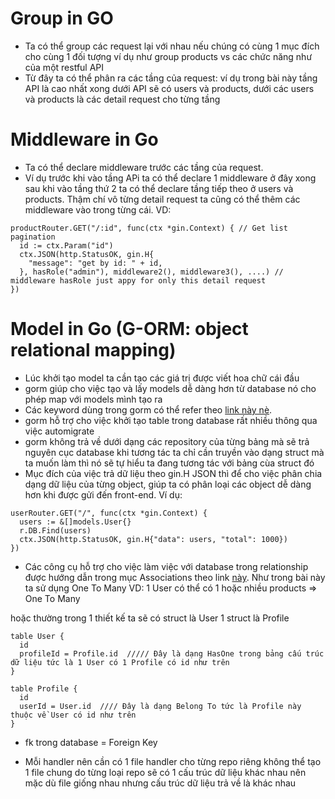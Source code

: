 # Group in GO
- Ta có thể group các request lại với nhau nếu chúng có cùng 1 mục đích cho cùng 1 đối tượng ví dụ như group products vs các chức năng như của một restful API
- Từ đây ta có thể phân ra các tầng của request: ví dụ trong bài này tầng API là cao nhất xong dưới API sẽ có users và products, dưới các users và products là các detail request cho từng tầng

# Middleware in Go
- Ta có thể declare middleware trước các tầng của request. 
- Ví dụ trước khi vào tầng APi ta có thể declare 1 middleware ở đây xong sau khi vào tầng thứ 2 ta có thể declare tầng tiếp theo ở users và products. Thậm chí vô từng detail request ta cũng có thể thêm các middleware vào trong từng cái. VD: 

```
productRouter.GET("/:id", func(ctx *gin.Context) { // Get list pagination
  id := ctx.Param("id")
  ctx.JSON(http.StatusOK, gin.H{
    "message": "get by id: " + id,
  }, hasRole("admin"), middleware2(), middleware3(), ....) // middleware hasRole just appy for only this detail request
})
```

# Model in Go (G-ORM: object relational mapping)
- Lúc khởi tạo model ta cần tạo các giá trị được viết hoa chữ cái đầu
- gorm giúp cho việc tạo và lấy models dễ dàng hơn từ database nó cho phép map với models mình tạo ra
- Các keyword dùng trong gorm có thể refer theo [link này nè](https://gorm.io/docs/models.html#Fields-Tags).
- gorm hỗ trợ cho việc khởi tạo table trong database rất nhiều thông qua việc automigrate
- gorm không trả về dưới dạng các repository của từng bảng mà sẽ trả nguyên cục database khi tương tác ta  chỉ cần truyền vào dạng struct mà ta muốn làm thì nó sẽ tự hiểu ta đang tương tác với bảng cùa struct đó
- Mục đích của việc trả dữ liệu theo gin.H JSON thì để cho việc phân chia dạng dữ liệu của từng object, giúp ta có phân loại các object dễ dàng hơn khi được gửi đến front-end. Ví dụ:
```
userRouter.GET("/", func(ctx *gin.Context) {
  users := &[]models.User{}
  r.DB.Find(users)
  ctx.JSON(http.StatusOK, gin.H{"data": users, "total": 1000})
})
```
- Các công cụ hỗ trợ cho việc làm việc với database trong relationship được hướng dẫn trong mục Associations theo link [này](https://gorm.io/docs/). Như trong bài này ta sử dụng One To Many
VD: 1 User có thể có 1 hoặc nhiều products => One To Many

hoặc thường trong 1 thiết kế ta sẽ có struct là User 1 struct là Profile

```
table User {
  id 
  profileId = Profile.id  ///// Đây là dạng HasOne trong bảng cấu trúc dữ liệu tức là 1 User có 1 Profile có id như trên
}

table Profile {
  id 
  userId = User.id  //// Đây là dạng Belong To tức là Profile này thuộc về User có id như trên 
}
```

- fk trong database = Foreign Key

- Mỗi handler nên cần có 1 file handler cho từng repo riêng không thể tạo 1 file chung do từng loại repo sẽ có 1 cấu trúc dữ liệu khác nhau nên mặc dù file giống nhau nhưng cấu trúc dữ liệu trả về là khác nhau